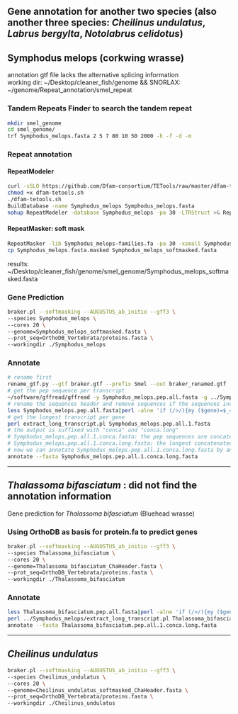 Gene annotation for another two species (also another three species: *Cheilinus undulatus*, *Labrus bergylta*, *Notolabrus celidotus*)
------------------------------------------------------
## Symphodus melops (corkwing wrasse)
annotation gtf file lacks the alternative splicing information          
working dir: ~/Desktop/cleaner_fish/genome   && SNORLAX:   ~/genome/Repeat_annotation/smel_repeat     
### Tandem Repeats Finder to search the tandem repeat
```bash
mkdir smel_genome
cd smel_genome/
trf Symphodus_melops.fasta 2 5 7 80 10 50 2000 -h -f -d -m
```
### Repeat annotation
#### RepeatModeler
```bash
curl -sSLO https://github.com/Dfam-consortium/TETools/raw/master/dfam-tetools.sh
chmod +x dfam-tetools.sh
./dfam-tetools.sh
BuildDatabase -name Symphodus_melops Symphodus_melops.fasta
nohup RepeatModeler -database Symphodus_melops -pa 30 -LTRStruct >& RepeatModeler.run.out &
```
#### RepeatMasker: soft mask
```bash
RepeatMasker -lib Symphodus_melops-families.fa -pa 30 -xsmall Symphodus_melops.fasta
cp Symphodus_melops.fasta.masked Symphodus_melops_softmasked.fasta
```
results: ~/Desktop/cleaner_fish/genome/smel_genome/Symphodus_melops_softmasked.fasta
### Gene Prediction
```bash
braker.pl --softmasking --AUGUSTUS_ab_initio --gff3 \
--species Symphodus_melops \
--cores 20 \
--genome=Symphodus_melops_softmasked.fasta \
--prot_seq=OrthoDB_Vertebrata/proteins.fasta \
--workingdir ./Symphodus_melops
```
### Annotate
```bash
# rename first
rename_gtf.py --gtf braker.gtf --prefix Smel --out braker_renamed.gtf
# get the pep sequence per transcript
~/software/gffread/gffread -y Symphodus_melops.pep.all.fasta -g ../Symphodus_melops_softmasked.fasta braker_renamed.gtf
# rename the sequences header and remove sequences if the sequences include '.'
less Symphodus_melops.pep.all.fasta|perl -alne 'if (/>/){my ($gene)=$_=~/>(.*)\./;print "$_ gene=$gene"}else{print}' >Symphodus_melops.pep.all.1.fasta
# get the longest transcript per gene
perl extract_long_transcript.pl Symphodus_melops.pep.all.1.fasta
# the output is suffixed with "conca" and "conca.long"
# Symphodus_melops.pep.all.1.conca.fasta: the pep sequences are concatenated
# Symphodus_melops.pep.all.1.conca.long.fasta: the longest concatenated pep sequences per gene
# now we can annotate Symphodus_melops.pep.all.1.conca.long.fasta by annotate
annotate --fasta Symphodus_melops.pep.all.1.conca.long.fasta
```
***
## *Thalassoma bifasciatum* : did not find the annotation information
Gene prediction for *Thalassoma bifasciatum* (Bluehead wrasse)
### Using OrthoDB as basis for protein.fa to predict genes
```bash
braker.pl --softmasking --AUGUSTUS_ab_initio --gff3 \
--species Thalassoma_bifasciatum \
--cores 20 \
--genome=Thalassoma_bifasciatum_ChaHeader.fasta \
--prot_seq=OrthoDB_Vertebrata/proteins.fasta \
--workingdir ./Thalassoma_bifasciatum
```
### Annotate
```bash
less Thalassoma_bifasciatum.pep.all.fasta|perl -alne 'if (/>/){my ($gene)=$_=~/>(.*)\./;print "$_ gene=$gene"}else{print}' >Thalassoma_bifasciatum.pep.all.1.fasta
perl ../Symphodus_melops/extract_long_transcript.pl Thalassoma_bifasciatum.pep.all.1.fasta
annotate --fasta Thalassoma_bifasciatum.pep.all.1.conca.long.fasta
```
***
## *Cheilinus undulatus*
```bash
braker.pl --softmasking --AUGUSTUS_ab_initio --gff3 \
--species Cheilinus_undulatus \
--cores 20 \
--genome=Cheilinus_undulatus_softmasked_ChaHeader.fasta \
--prot_seq=OrthoDB_Vertebrata/proteins.fasta \
--workingdir ./Cheilinus_undulatus
```
